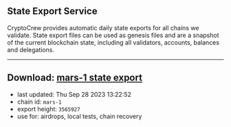 ## State Export Service
CryptoCrew provides automatic daily state exports for all chains we validate. State export files can be used as genesis files and are a snapshot of the current blockchain state, including all validators, accounts, balances and delegations.

---
**Download: [mars-1 state export](https://dl.ccvalidators.com/SERVICE/mars/mars-1_export_3565927.json)**
---

- last updated: Thu Sep 28 2023 13:22:52
- chain id: `mars-1`
- export height: `3565927`
- use for: airdrops, local tests, chain recovery
